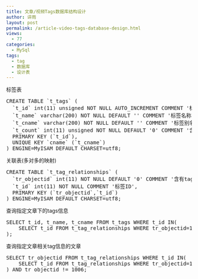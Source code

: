 ```yaml
---
title: 文章/视频Tags数据库结构设计
author: 谇雨
layout: post
permalink: /article-video-tags-database-design.html
views:
  - 77
categories:
  - MySql
tags:
  - tag
  - 数据库
  - 设计表
---
```

标签表

<pre class="lang:tsql decode:true">CREATE TABLE `t_tags` (
  `t_id` int(11) unsigned NOT NULL AUTO_INCREMENT COMMENT '标签ID',
  `t_name` varchar(200) NOT NULL DEFAULT '' COMMENT '标签名称',
  `t_cname` varchar(200) NOT NULL DEFAULT '' COMMENT '标签别名',
  `t_count` int(11) unsigned NOT NULL DEFAULT '0' COMMENT '含有标签的对象集合数目',
  PRIMARY KEY (`t_id`),
  UNIQUE KEY `cname` (`t_cname`)
) ENGINE=MyISAM DEFAULT CHARSET=utf8;</pre>

关联表(多对多的映射)

<pre class="lang:tsql decode:true">CREATE TABLE `t_tag_relationships` (
  `tr_objectid` int(11) NOT NULL DEFAULT '0' COMMENT '含有tag的对象ID，如文章，视频，图片对应ID',
  `t_id` int(11) NOT NULL COMMENT '标签ID',
  PRIMARY KEY (`tr_objectid`,`t_id`)
) ENGINE=MyISAM DEFAULT CHARSET=utf8;</pre>

查询指定文章下的tags信息

<pre class="lang:tsql decode:true">SELECT t_id, t_name, t_cname FROM t_tags WHERE t_id IN( 
    SELECT t_id FROM t_tag_relationships WHERE tr_objectid=1006
);
</pre>

查询指定文章相关tag信息的文章

<pre class="lang:tsql decode:true">SELECT tr_objectid FROM t_tag_relationships WHERE t_id IN( 
    SELECT t_id FROM t_tag_relationships WHERE tr_objectid=1006
) AND tr_objectid != 1006;
</pre>